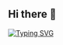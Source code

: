 ## Hi there 👋
[![Typing SVG](https://readme-typing-svg.herokuapp.com?font=Fira+Code&weight=600&size=19&pause=3000&background=FCFFDA00&center=true&vCenter=true&width=435&lines=One+should+keep+learning+until+old+age)](https://git.io/typing-svg)
<!--
**dawfs/dawfs** is a ✨ _special_ ✨ repository because its `README.md` (this file) appears on your GitHub profile.

Here are some ideas to get you started:

- 🔭 I’m currently working on ...
- 🌱 I’m currently learning ...
- 👯 I’m looking to collaborate on ...
- 🤔 I’m looking for help with ...
- 💬 Ask me about ...
- 📫 How to reach me: ...
- 😄 Pronouns: ...
- ⚡ Fun fact: ...
-->
